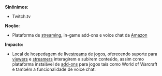 **Sinônimos:** 
* Twitch.tv

**Noção:** 

* Plataforma de [streaming](https://github.com/gabrielziegler3/Requisitos-2018-1/wiki/Streaming), in-game add-ons e voice chat da [Amazon](https://github.com/gabrielziegler3/Requisitos-2018-1/wiki/Amazon)

**Impacto:**

* Local de hospedagem de live[streams](https://github.com/gabrielziegler3/Requisitos-2018-1/wiki/Stream) de jogos, oferecendo suporte para [viewers](https://github.com/gabrielziegler3/Requisitos-2018-1/wiki/Viewer) e [streamers](https://github.com/gabrielziegler3/Requisitos-2018-1/wiki/L%C3%A9xico-Streamer) interagirem e subirem conteúdo, assim como plataforma instalável de [add-ons](https://github.com/gabrielziegler3/Requisitos-2018-1/wiki/Add-ons) para jogos taís como World of Warcraft e também a funcionalidade de voice chat.
